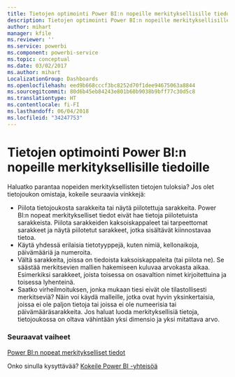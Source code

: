 ```yaml
---
title: Tietojen optimointi Power BI:n nopeille merkityksellisille tiedoille
description: Tietojen optimointi Power BI:n nopeille merkityksellisille tiedoille. Jos Power BI ei löydä tiedoistasi merkityksellisiä tietoja, kokeile näitä neuvoja
author: mihart
manager: kfile
ms.reviewer: ''
ms.service: powerbi
ms.component: powerbi-service
ms.topic: conceptual
ms.date: 03/02/2017
ms.author: mihart
LocalizationGroup: Dashboards
ms.openlocfilehash: eed9b668cccf3bc8252d70f1dee94675063a8844
ms.sourcegitcommit: 80d6b45eb84243e801b60b9038b9bff77c30d5c8
ms.translationtype: HT
ms.contentlocale: fi-FI
ms.lasthandoff: 06/04/2018
ms.locfileid: "34247753"
---
```

# <a name="optimize-your-data-for-power-bi-quick-insights"></a>Tietojen optimointi Power BI:n nopeille merkityksellisille tiedoille
Haluatko parantaa nopeiden merkityksellisten tietojen tuloksia?  Jos olet tietojoukon omistaja, kokeile seuraavia vinkkejä:

* Piilota tietojoukosta sarakkeita tai näytä piilotettuja sarakkeita. Power BI:n nopeat merkitykselliset tiedot eivät hae tietoja piilotetuista sarakkeista.  Piilota sarakkeiden kaksoiskappaleet tai tarpeettomat sarakkeet ja näytä piilotetut sarakkeet, jotka sisältävät kiinnostavaa tietoa.
* Käytä yhdessä erilaisia tietotyyppejä, kuten nimiä, kellonaikoja, päivämääriä ja numeroita.
* Vältä sarakkeita, joissa on tiedoista kaksoiskappaleita (tai piilota ne).  Se säästää merkitsevien mallien hakemiseen kuluvaa arvokasta aikaa.  Esimerkiksi sarakkeet, joista toisessa on osavaltion nimet kirjoitettuina ja toisessa lyhenteinä.
* Saatko virheilmoituksen, jonka mukaan tiesi eivät ole tilastollisesti merkitseviä?  Näin voi käydä malleille, jotka ovat hyvin yksinkertaisia, joissa ei ole paljon tietoja tai joissa ei ole numeerisia tai päivämääräsarakkeita. Jos haluat luoda merkityksellisiä tietoja, tietojoukossa on oltava vähintään yksi dimensio ja yksi mitattava arvo.

### <a name="next-steps"></a>Seuraavat vaiheet
[Power BI:n nopeat merkitykselliset tiedot](service-insights.md)

Onko sinulla kysyttävää? [Kokeile Power BI -yhteisöä](http://community.powerbi.com/)

